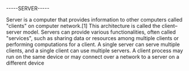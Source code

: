 -----SERVER-----

Server is a computer that provides information to other computers called "clients" on computer network.[1] This architecture is called the client–server model. Servers can provide various functionalities, often called "services", such as sharing data or resources among multiple clients or performing computations for a client. A single server can serve multiple clients, and a single client can use multiple servers. A client process may run on the same device or may connect over a network to a server on a different device
